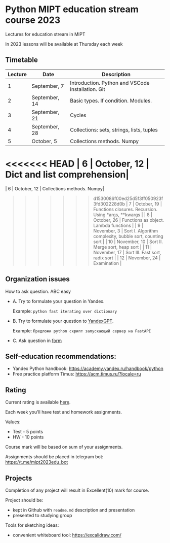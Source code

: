 # Python MIPT education stream course 2023

Lectures for education stream in MIPT

In 2023 lessons will be available at Thursday each week

## Timetable

| Lecture | Date | Description |
|---------|------|-------------|  
| 1 | September, 7 | Introduction. Python and VSCode installation. Git| 
| 2 | September, 14 | Basic types. If condition. Modules. | 
| 3 | September, 21 | Cycles| 
| 4 | September, 28 | Collections: sets, strings, lists, tuples|
| 5 | October, 5 | Collections methods. Numpy| 
<<<<<<< HEAD
| 6 | October, 12 | Dict and list comprehension| 
=======
| 6 | October, 12 | Collections methods. Numpy| 
>>>>>>> d1530086f00ed25d5f3ff050923f3fd302228d0b
| 7 | October, 19 | Functions closures. Recursion. Using *args, **kwargs | 
| 8 | October, 26 | Functions as object. Lambda functions | 
| 9 | November, 3 | Sort I. Algorithm complexity, bubble sort, counting sort |
| 10 | November, 10 | Sort II. Merge sort, heap sort | 
| 11 | November, 17 | Sort III. Fast sort, radix sort | 
| 12 | November, 24  | Examination | 


## Organization issues

How to ask question. ABC easy

- A. Try to formulate your question in Yandex. 
  
  Example: `python fast iterating over dictionary`
- B. Try to formulate your question to [YandexGPT](https://yandex.ru/project/alice/yagpt#download_group).

    Example: `Предложи python скрипт запускающий сервер на FastAPI`
- C. Ask question in [form](https://docs.google.com/spreadsheets/d/1R5YdiCNEVAeaU-RR2cSrZEbvA-Z2LQ90Nx76N0uPDrg/edit#gid=1837925728)

## Self-education recommendations:
- Yandex Python handbook:
https://academy.yandex.ru/handbook/python
- Free practice platform Timus:
https://acm.timus.ru/?locale=ru


## Rating

Current rating is available [here](https://docs.google.com/spreadsheets/d/1R5YdiCNEVAeaU-RR2cSrZEbvA-Z2LQ90Nx76N0uPDrg/edit#gid=1837925728).

Each week you'll have test and homework assignments. 

Values:

- Test - 5 points
- HW - 10 points

Course mark will be based on sum of your assignments. 

Assignments should be placed in telegram bot: https://t.me/mipt2023edu_bot

## Projects 

Completion of any project will result in Excellent(10) mark for course.

Project should be:
- kept in Github with `readme.md` description and presentation
- presented to studying group 

Tools for sketching ideas: 
- convenient whiteboard tool: https://excalidraw.com/
